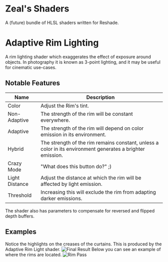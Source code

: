 # Zeal's Shaders
A (future) bundle of HLSL shaders written for Reshade.

# Adaptive Rim Lighting
A rim lighting shader which exaggerates the effect of exposure around objects. In photography it is known as 3-point lighting, and it may be useful for cinematic use-cases.

## Notable Features
|Name|Description|
|-----|-----|
|Color|Adjust the Rim's tint.|
|Non-Adaptive|The strength of the rim will be constant everywhere.|
|Adaptive|The strength of the rim will depend on color emission in its environment.|
|Hybrid|The strength of the rim remains constant, unless a color in its environment generates a brighter emission.|
|Crazy Mode|"What does this button do?" ;)|
|Light Distance|Adjust the distance at which the rim will be affected by light emission.|
|Threshold|Increasing this will exclude the rim from adapting darker emissions.|

The shader also has parameters to compensate for reversed and flipped depth buffers.

## Examples
Notice the highlights on the creases of the curtains. This is produced by the Adaptive Rim Light shader.
![Final Result](https://github.com/bituq/ZealShaders/blob/master/Assets/RimLightImg1.jpg?raw=true/)
Below you can see an example of where the rims are located.
![Rim Pass](https://github.com/bituq/ZealShaders/blob/master/Assets/RimLightImg2.jpg?raw=true)
